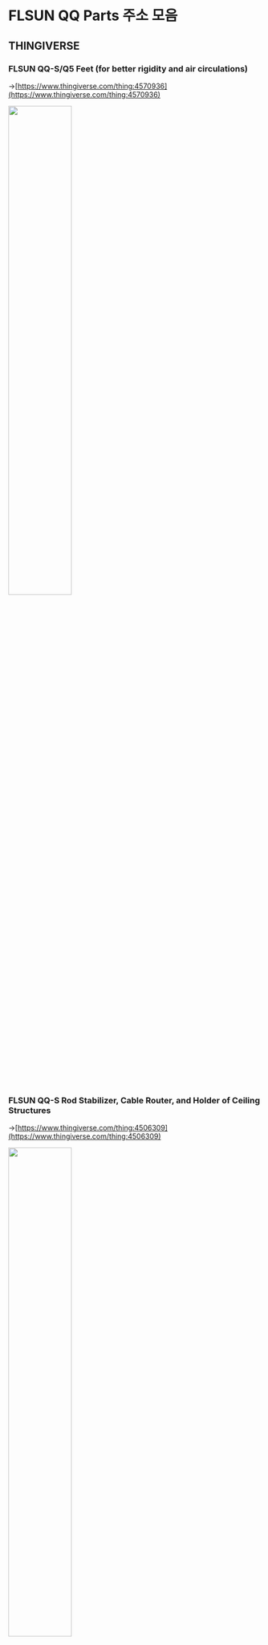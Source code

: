 # FLSUN QQ Parts 주소 모음

## THINGIVERSE

### FLSUN QQ-S/Q5 Feet (for better rigidity and air circulations)

→[https://www.thingiverse.com/thing:4570936](https://www.thingiverse.com/thing:4570936)

<img src="https://i.imgur.com/Wsi11vN.png" width="50%" height="50%">


### FLSUN QQ-S Rod Stabilizer, Cable Router, and Holder of Ceiling Structures

→[https://www.thingiverse.com/thing:4506309](https://www.thingiverse.com/thing:4506309)

<img src="https://i.imgur.com/d0DyP8L.png" width="50%" height="50%">

### Motor mount (addon for rigidity) for FLSUN

→[https://www.thingiverse.com/thing:4410209](https://www.thingiverse.com/thing:4410209)

<img src="https://i.imgur.com/njwTV1r.png" width="50%" height="50%">

### TL Smoother mount / bracket / holder (also for FLSUN)

→[https://www.thingiverse.com/thing:4393131](https://www.thingiverse.com/thing:4393131)

<img src="https://i.imgur.com/6wRqb0E.png" width="50%" height="50%">

### FLSUN QQ-S Cable Clamp

→[https://www.thingiverse.com/thing:4369912](https://www.thingiverse.com/thing:4369912)

<img src="https://i.imgur.com/2mXQaf3.png" width="50%" height="50%">

### FLSUN QQ-S/Q5 Arm Stabilizer (vibration damper)

→[https://www.thingiverse.com/thing:4570448](https://www.thingiverse.com/thing:4570448)

<img src="https://i.imgur.com/r9MoxdU.png" width="50%" height="50%">